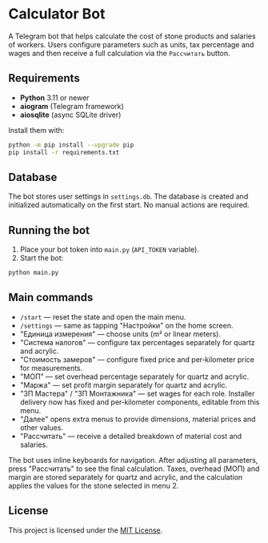 # Calculator Bot

A Telegram bot that helps calculate the cost of stone products and salaries of workers. Users configure parameters such as units, tax percentage and wages and then receive a full calculation via the `Рассчитать` button.

## Requirements
- **Python** 3.11 or newer
- **aiogram** (Telegram framework)
- **aiosqlite** (async SQLite driver)

Install them with:

```bash
python -m pip install --upgrade pip
pip install -r requirements.txt
```

## Database
The bot stores user settings in `settings.db`. The database is created and initialized automatically on the first start. No manual actions are required.

## Running the bot
1. Place your bot token into `main.py` (``API_TOKEN`` variable).
2. Start the bot:

```bash
python main.py
```

## Main commands
- `/start` — reset the state and open the main menu.
- `/settings` — same as tapping "Настройки" on the home screen.
- "Единица измерения" — choose units (m² or linear meters).
- "Система налогов" — configure tax percentages separately for quartz and acrylic.
- "Стоимость замеров" — configure fixed price and per‑kilometer price for measurements.
- "МОП" — set overhead percentage separately for quartz and acrylic.
- "Маржа" — set profit margin separately for quartz and acrylic.
- "ЗП Мастера" / "ЗП Монтажника" — set wages for each role. Installer delivery now has fixed and per‑kilometer components, editable from this menu.
- "Далее" opens extra menus to provide dimensions, material prices and other values.
- "Рассчитать" — receive a detailed breakdown of material cost and salaries.

The bot uses inline keyboards for navigation. After adjusting all parameters, press "Рассчитать" to see the final calculation. Taxes, overhead (МОП) and margin are stored separately for quartz and acrylic, and the calculation applies the values for the stone selected in menu 2.


## License

This project is licensed under the [MIT License](LICENSE).
